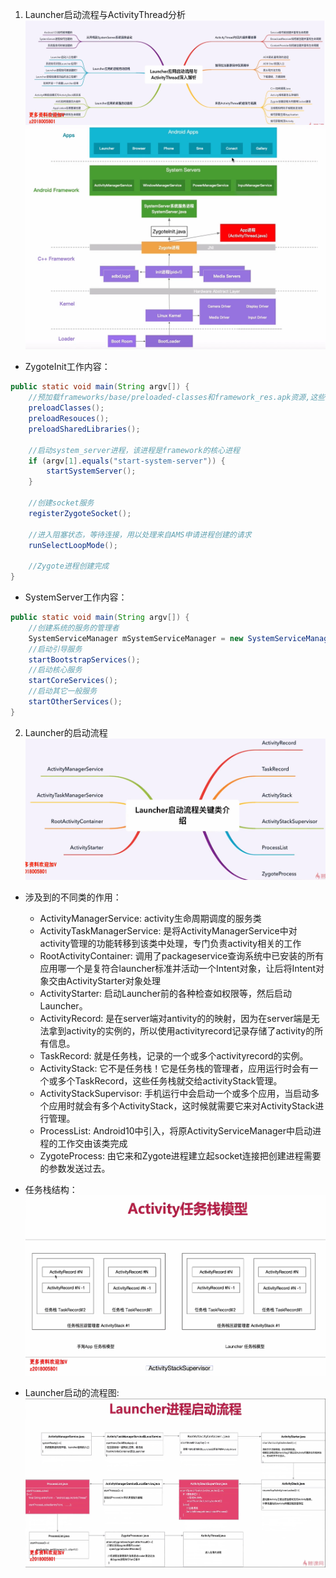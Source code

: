 1. Launcher启动流程与ActivityThread分析
![name](../imgs/launcher-activitythread.png "图片")
![name](../imgs/loading-flow.png "图片")


- ZygoteInit工作内容：
``` java
public static void main(String argv[]) {
    //预加载frameworks/base/preloaded-classes和framework_res.apk资源,这些系统资源加载可以避免在启动app时加载缓慢
    preloadClasses();
    preloadResouces();
    preloadSharedLibraries();

    //启动system_server进程，该进程是framework的核心进程
    if (argv[1].equals("start-system-server")) {
        startSystemServer();
    }

    //创建socket服务
    registerZygoteSocket();

    //进入阻塞状态，等待连接，用以处理来自AMS申请进程创建的请求
    runSelectLoopMode();

    //Zygote进程创建完成
}
```
- SystemServer工作内容：
``` java
public static void main(String argv[]) {
    //创建系统的服务的管理者
    SystemServiceManager mSystemServiceManager = new SystemServiceManager(mSystemContext);
    //启动引导服务
    startBootstrapServices();
    //启动核心服务
    startCoreServices();
    //启动其它一般服务
    startOtherServices();
}
```

2. Launcher的启动流程
![name](../imgs/launcher-start.png "图片")
- 涉及到的不同类的作用：
    - ActivityManagerService: activity生命周期调度的服务类
    - ActivityTaskManagerService: 是将ActivityManagerService中对activity管理的功能转移到该类中处理，专门负责activity相关的工作
    - RootActivityContainer: 调用了packageservice查询系统中已安装的所有应用哪一个是复符合launcher标准并活动一个Intent对象，让后将Intent对象交由ActivityStarter对象处理
    - ActivityStarter: 启动Launcher前的各种检查如权限等，然后启动Launcher。
    - ActivityRecord: 是在server端对antivity的的映射，因为在server端是无法拿到activity的实例的，所以使用activityrecord记录存储了activity的所有信息。
    - TaskRecord: 就是任务栈，记录的一个或多个activityrecord的实例。
    - ActivityStack: 它不是任务栈！它是任务栈的管理者，应用运行时会有一个或多个TaskRecord，这些任务栈就交给activityStack管理。
    - ActivityStackSupervisor: 手机运行中会启动一个或多个应用，当启动多个应用时就会有多个ActivityStack，这时候就需要它来对ActivityStack进行管理。
    - ProcessList: Android10中引入，将原ActivityServiceManager中启动进程的工作交由该类完成
    - ZygoteProcess: 由它来和Zygote进程建立起socket连接把创建进程需要的参数发送过去。

- 任务栈结构：
![name](../imgs/stack-stract.png "图片")

- Launcher启动的流程图:
![name](../imgs/launcher-flow.png "图片")
